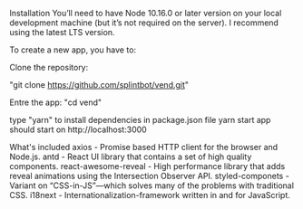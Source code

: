 Installation
You’ll need to have Node 10.16.0 or later version on your local development machine (but it’s not required on the server). I recommend using the latest LTS version.

To create a new app, you have to:


Clone the repository:

"git clone https://github.com/splintbot/vend.git"

Entre the app:
"cd vend"


type "yarn" to install dependencies in package.json file
yarn start
app should start on http://localhost:3000


What's included
axios - Promise based HTTP client for the browser and Node.js.
antd - React UI library that contains a set of high quality components.
react-awesome-reveal - High performance library that adds reveal animations using the Intersection Observer API.
styled-componets - Variant on “CSS-in-JS”—which solves many of the problems with traditional CSS.
i18next - Internationalization-framework written in and for JavaScript.